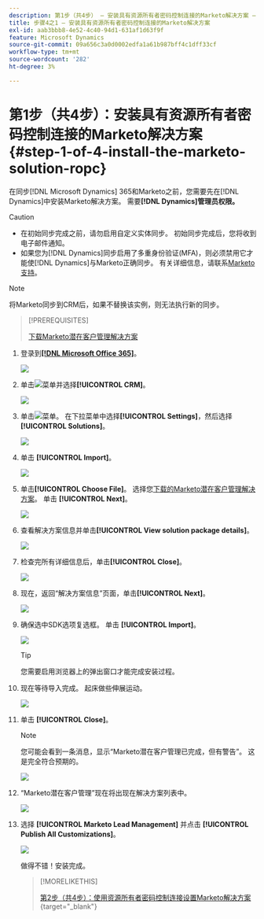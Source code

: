 ```yaml
---
description: 第1步（共4步） — 安装具有资源所有者密码控制连接的Marketo解决方案 — Marketo文档 — 产品文档
title: 步骤4之1 — 安装具有资源所有者密码控制连接的Marketo解决方案
exl-id: aab3bbb8-4e52-4c40-94d1-631af1d63f9f
feature: Microsoft Dynamics
source-git-commit: 09a656c3a0d0002edfa1a61b987bff4c1dff33cf
workflow-type: tm+mt
source-wordcount: '282'
ht-degree: 3%

---
```


# 第1步（共4步）：安装具有资源所有者密码控制连接的Marketo解决方案 {#step-1-of-4-install-the-marketo-solution-ropc}

在同步[!DNL Microsoft Dynamics] 365和Marketo之前，您需要先在[!DNL Dynamics]中安装Marketo解决方案。 需要&#x200B;**[!DNL Dynamics]管理员权限。**

>[!CAUTION]
>
>* 在初始同步完成之前，请勿启用自定义实体同步。 初始同步完成后，您将收到电子邮件通知。
>* 如果您为[!DNL Dynamics]同步启用了多重身份验证(MFA)，则必须禁用它才能使[!DNL Dynamics]与Marketo正确同步。 有关详细信息，请联系[Marketo支持](https://nation.marketo.com/t5/Support/ct-p/Support)。

>[!NOTE]
>
>将Marketo同步到CRM后，如果不替换该实例，则无法执行新的同步。

>[!PREREQUISITES]
>
>[下载Marketo潜在客户管理解决方案](/help/marketo/product-docs/crm-sync/microsoft-dynamics-sync/sync-setup/download-the-marketo-lead-management-solution.md)

1. 登录到&#x200B;**[[!DNL Microsoft Office 365]](https://login.microsoftonline.com/)**。

   ![](assets/image2015-3-16-15-3a58-3a55.png)

1. 单击![](assets/image2015-3-16-16-3a1-3a13.png)菜单并选择&#x200B;**[!UICONTROL CRM]**。

   ![](assets/image2015-3-16-16-3a0-3a10.png)

1. 单击![](assets/image2015-5-13-10-3a5-3a8.png)菜单。 在下拉菜单中选择&#x200B;**[!UICONTROL Settings]**，然后选择&#x200B;**[!UICONTROL Solutions]**。

   ![](assets/image2015-5-13-10-3a4-3a1.png)

1. 单击 **[!UICONTROL Import]**。

   ![](assets/image2015-3-19-8-3a34-3a8.png)

1. 单击&#x200B;**[!UICONTROL Choose File]**。 选择您[下载的Marketo潜在客户管理解决方案](/help/marketo/product-docs/crm-sync/microsoft-dynamics-sync/sync-setup/download-the-marketo-lead-management-solution.md)。 单击 **[!UICONTROL Next]**。

   ![](assets/image2015-10-9-14-3a44-3a14.png)

1. 查看解决方案信息并单击&#x200B;**[!UICONTROL View solution package details]**。

   ![](assets/image2015-10-9-15-3a4-3a16.png)

1. 检查完所有详细信息后，单击&#x200B;**[!UICONTROL Close]**。

   ![](assets/image2015-10-9-14-3a57-3a3.png)

1. 现在，返回“解决方案信息”页面，单击&#x200B;**[!UICONTROL Next]**。

   ![](assets/image2015-10-9-14-3a59-3a24.png)

1. 确保选中SDK选项复选框。 单击 **[!UICONTROL Import]**。

   ![](assets/image2015-10-9-15-3a7-3a12.png)

   >[!TIP]
   >
   >您需要启用浏览器上的弹出窗口才能完成安装过程。

1. 现在等待导入完成。 起床做些伸展运动。

   ![](assets/image2015-3-11-11-3a34-3a9.png)

1. 单击 **[!UICONTROL Close]**。

   >[!NOTE]
   >
   >您可能会看到一条消息，显示“Marketo潜在客户管理已完成，但有警告”。 这是完全符合预期的。

   ![](assets/image2015-3-13-9-3a54-3a39.png)

1. “Marketo潜在客户管理”现在将出现在解决方案列表中。

   ![](assets/image2015-3-19-8-3a40-3a38.png)

1. 选择 **[!UICONTROL Marketo Lead Management]** 并点击 **[!UICONTROL Publish All Customizations]**。

   ![](assets/image2015-3-19-8-3a41-3a21.png)

   做得不错！安装完成。

   >[!MORELIKETHIS]
   >
   >[第2步（共4步）：使用资源所有者密码控制连接设置Marketo解决方案](/help/marketo/product-docs/crm-sync/microsoft-dynamics-sync/sync-setup/microsoft-dynamics-365-with-ropc-connection/step-2-of-4-set-up.md){target="_blank"}
